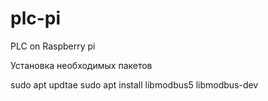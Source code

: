 # plc-pi
PLC on Raspberry pi

Установка необходимых пакетов

sudo apt updtae
sudo apt install libmodbus5 libmodbus-dev
